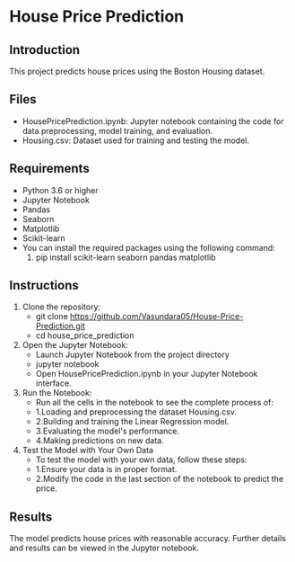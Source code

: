 # House Price Prediction

## Introduction
This project predicts house prices using the Boston Housing dataset.

## Files
-  HousePricePrediction.ipynb: Jupyter notebook containing the code for data preprocessing, model training, and evaluation.
-  Housing.csv: Dataset used for training and testing the model.

## Requirements
- Python 3.6 or higher   
- Jupyter Notebook
- Pandas
- Seaborn
- Matplotlib
- Scikit-learn
- You can install the required packages using the following command:
  1. pip install scikit-learn seaborn pandas matplotlib

## Instructions
1. Clone the repository:
   - git clone https://github.com/Vasundara05/House-Price-Prediction.git
   - cd house_price_prediction
2. Open the Jupyter Notebook:
   - Launch Jupyter Notebook from the project directory
   - jupyter notebook
   - Open HousePricePrediction.ipynb in your Jupyter Notebook interface.
3. Run the Notebook:
   - Run all the cells in the notebook to see the complete process of:
   - 1.Loading and preprocessing the dataset Housing.csv.
   - 2.Building and training the Linear Regression model.
   - 3.Evaluating the model's performance.
   - 4.Making predictions on new data.
4. Test the Model with Your Own Data
   - To test the model with your own data, follow these steps:
   - 1.Ensure your data is in proper format.
   - 2.Modify the code in the last section of the notebook to predict the price.

## Results
The model predicts house prices with reasonable accuracy. Further details and results can be viewed in the Jupyter notebook.


